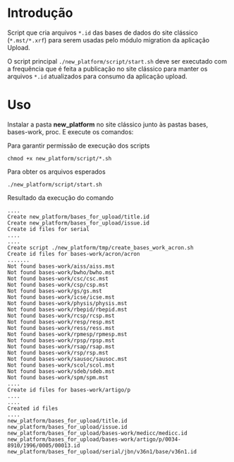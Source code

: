 # Introdução
Script que cria arquivos `*.id` das bases de dados do site clássico (`*.mst/*.xrf`) para serem usadas pelo módulo migration da aplicação Upload.

O script principal `./new_platform/script/start.sh` deve ser executado com a frequência que é feita a publicação no site clássico para manter os arquivos `*.id` atualizados para consumo da aplicação upload.

# Uso
Instalar a pasta **new_platform** no site clássico junto às pastas bases, bases-work, proc.
E execute os comandos:

Para garantir permissão de execução dos scripts

```console
chmod +x new_platform/script/*.sh
```

Para obter os arquivos esperados
```console
./new_platform/script/start.sh
```

Resultado da execução do comando
```
....
Create new_platform/bases_for_upload/title.id
Create new_platform/bases_for_upload/issue.id
Create id files for serial
....
....
Create script ./new_platform/tmp/create_bases_work_acron.sh
Create id files for bases-work/acron/acron
.......
Not found bases-work/aiss/aiss.mst
Not found bases-work/bwho/bwho.mst
Not found bases-work/csc/csc.mst
Not found bases-work/csp/csp.mst
Not found bases-work/gs/gs.mst
Not found bases-work/icse/icse.mst
Not found bases-work/physis/physis.mst
Not found bases-work/rbepid/rbepid.mst
Not found bases-work/rcsp/rcsp.mst
Not found bases-work/resp/resp.mst
Not found bases-work/ress/ress.mst
Not found bases-work/rpmesp/rpmesp.mst
Not found bases-work/rpsp/rpsp.mst
Not found bases-work/rsap/rsap.mst
Not found bases-work/rsp/rsp.mst
Not found bases-work/sausoc/sausoc.mst
Not found bases-work/scol/scol.mst
Not found bases-work/sdeb/sdeb.mst
Not found bases-work/spm/spm.mst
....
Create id files for bases-work/artigo/p
....
....
Created id files
....
new_platform/bases_for_upload/title.id
new_platform/bases_for_upload/issue.id
new_platform/bases_for_upload/bases-work/medicc/medicc.id
new_platform/bases_for_upload/bases-work/artigo/p/0034-8910/1996/0005/00013.id
new_platform/bases_for_upload/serial/jbn/v36n1/base/v36n1.id
```
